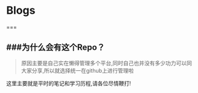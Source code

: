 # Blogs
===

###为什么会有这个Repo？
---
> 原因主要是自己实在懒得管理多个平台,同时自己也并没有多少功力可以同大家分享,所以就选择统一在github上进行管理啦


这里主要就是平时的笔记和学习历程,请各位尽情鞭打!
